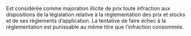 Est considérée comme majoration illicite de prix toute infraction aux dispositions de la législation relative à la règlementation des prix et stocks et de ses règlements d’application. La tentative de faire échec à la réglementation est punissable au même titre que l’infraction consommée.